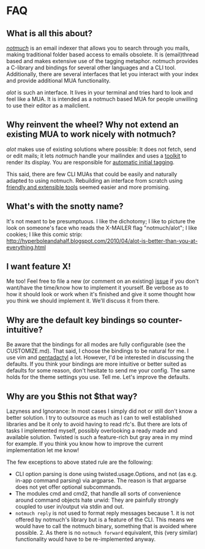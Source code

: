 FAQ
===
What is all this about?
-----------------------
[*notmuch*][notmuch] is an email indexer that allows you to search through you mails,
making traditional folder based access to emails obsolete.
It is (email)thread based and makes extensive use of the tagging metaphor.
notmuch provides a C-library and bindings for several other languages and a CLI tool.
Additionally, there are several interfaces that let you interact with your index
and provide additional MUA functionality.

*alot* is such an interface. It lives in your terminal and tries hard to look
and feel like a MUA. It is intended as a notmuch based MUA for people
unwilling to use their editor as a mailclient.
  
Why reinvent the wheel? Why not extend an existing MUA to work nicely with notmuch?
-----------------------------------------------------------------------------------
*alot* makes use of existing solutions where possible: 
It does not fetch, send or edit mails; it lets *notmuch* handle your mailindex and uses
a [toolkit][toolkit] to render its display. You are responsible for [automatic initial tagging][inittag].

This said, there are few CLI MUAs that could be easily and naturally adapted to using notmuch.
Rebuilding an interface from scratch using [friendly and extensible tools][python] seemed easier
and more promising.

What's with the snotty name?
----------------------------
It's not meant to be presumptuous. I like the dichotomy;
I like to picture the look on someone's face who reads the X-MAILER flag
"notmuch/alot"; I like cookies; I like this comic strip:
http://hyperboleandahalf.blogspot.com/2010/04/alot-is-better-than-you-at-everything.html

I want feature X!
-----------------
Me too! Feel free to file a new (or comment on an existing) [issue][issue] if you don't
want/have the time/know how to implement it yourself. Be verbose as to
how it should look or work when it's finished and give it some thought how you
think we should implement it. We'll discuss it from there.

Why are the default key bindings so counter-intuitive?
------------------------------------------------------
Be aware that the bindings for all modes are fully configurable (see the CUSTOMIZE.md).
That said, I choose the bindings to be natural for me. I use vim and [pentadactyl][pd] a lot.
However, I'd be interested in discussing the defaults. If you think
your bindings are more intuitive or better suited as defaults for some reason,
don't hesitate to send me your config. The same holds for the theme settings you use.
Tell me. Let's improve the defaults.

Why are you $this not $that way?
--------------------------------
Lazyness and Ignorance: In most cases I simply did not or still don't know a better solution.
I try to outsource as much as I can to well established libraries and be it only to avoid
having to read rfc's. But there are lots 
of tasks I implemented myself, possibly overlooking a ready made and available solution.
Twisted is such a feature-rich but gray area in my mind for example.
If you think you know how to improve the current implementation let me know!

The few exceptions to above stated rule are the following:

* CLI option parsing is done using twisted.usage.Options, and not (as e.g. in-app command parsing)
  via argparse. The reason is that argparse does not yet offer optional subcommands.
* The modules cmd and cmd2, that handle all sorts of convenience around command objects
  hate urwid: They are painfully strongly coupled to user in/output via stdin and out.
* `notmuch reply` is not used to format reply messages because 1. it is not offered by
  notmuch's library but is a feature of the CLI. This means we would have to call the notmuch
  binary, something that is avoided where possible. 2. As there is no `notmuch forward` equivalent,
  this (very similar) functionality would have to be re-implemented anyway.



[issue]: https://github.com/pazz/alot/issues
[inittag]: http://notmuchmail.org/initial_tagging/
[notmuch]: http://notmuchmail.org
[toolkit]: http://excess.org/urwid/
[python]: http://www.python.org/
[pd]: http://dactyl.sourceforge.net/pentadactyl/
